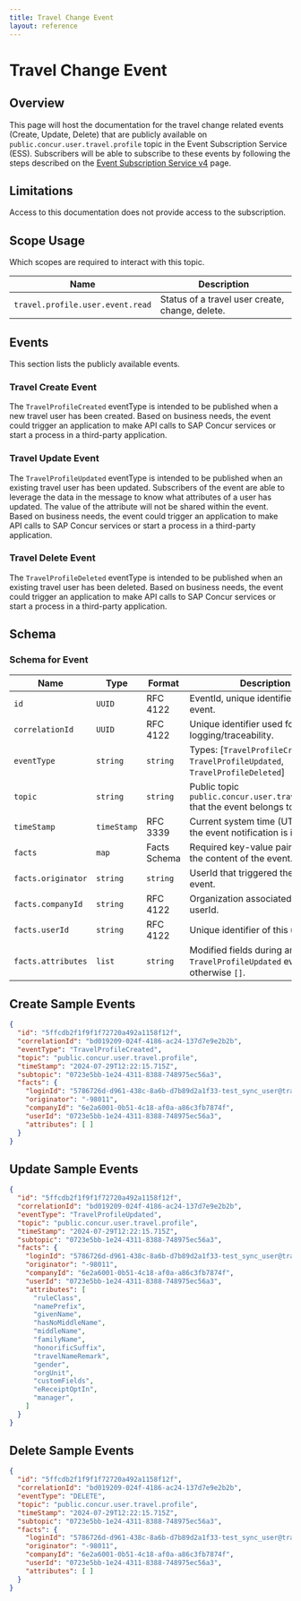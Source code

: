 ```yaml
---
title: Travel Change Event
layout: reference
---
```


# Travel Change Event

## <a name="overview"></a>Overview

This page will host the documentation for the travel change related events (Create, Update, Delete) that are publicly available on `public.concur.user.travel.profile` topic in the Event Subscription Service (ESS). Subscribers will be able to subscribe to these events by following the steps described on the [Event Subscription Service v4](https://developer.concur.com/api-reference/ess/v4.event-subscription.html) page.

## <a name="limitations"></a>Limitations

Access to this documentation does not provide access to the subscription.

## <a name="scope-usage"></a>Scope Usage

Which scopes are required to interact with this topic.

Name|Description
---|---
`travel.profile.user.event.read`|Status of a travel user create, change, delete.

## <a name="events"></a>Events

This section lists the publicly available events.

### <a name="create-travel-event"></a>Travel Create Event
The `TravelProfileCreated` eventType is intended to be published when a new travel user has been created. Based on business needs, the event could trigger an application to make API calls to SAP Concur services or start a process in a third-party application.

### <a name="update-travel-event"></a>Travel Update Event
The `TravelProfileUpdated` eventType is intended to be published when an existing travel user has been updated. Subscribers of the event are able to leverage the data in the message to know what attributes of a user has updated. The value of the attribute will not be shared within the event. Based on business needs, the event could trigger an application to make API calls to SAP Concur services or start a process in a third-party application.

### <a name="delete-travel-event"></a>Travel Delete Event
The `TravelProfileDeleted` eventType is intended to be published when an existing travel user has been deleted. Based on business needs, the event could trigger an application to make API calls to SAP Concur services or start a process in a third-party application.

## <a name="schema"></a>Schema

### <a name="schema-event"></a>Schema for Event

Name|Type|Format|Description
---|---|---|---
`id`|`UUID`|RFC 4122| EventId, unique identifier of this event.
`correlationId`|`UUID`|RFC 4122| Unique identifier used for logging/traceability.
`eventType`|`string`|`string`| Types: [`TravelProfileCreated`, `TravelProfileUpdated`, `TravelProfileDeleted`]
`topic`|`string`|`string`|Public topic `public.concur.user.travel.profile` that the event belongs to.
`timeStamp`|`timeStamp`|RFC 3339|Current system time (UTC) when the event notification is issued.
`facts`|`map`|Facts Schema| Required key-value pairs providing the content of the event.
`facts.originator` | `string` | `string` | UserId that triggered the publishing event.
`facts.companyId` | `string` | RFC 4122 | Organization associated with userId.
`facts.userId` | `string` | RFC 4122 | Unique identifier of this user object.
`facts.attributes` | `list` | `string` | Modified fields during an `TravelProfileUpdated` event, otherwise `[]`.


## <a name="create-sample-events"></a>Create Sample Events

```json
{
  "id": "5ffcdb2f1f9f1f72720a492a1158f12f",
  "correlationId": "bd019209-024f-4186-ac24-137d7e9e2b2b",
  "eventType": "TravelProfileCreated",
  "topic": "public.concur.user.travel.profile",
  "timeStamp": "2024-07-29T12:22:15.715Z",
  "subtopic": "0723e5bb-1e24-4311-8388-748975ec56a3",
  "facts": {
    "loginId": "5786726d-d961-438c-8a6b-d7b89d2a1f33-test_sync_user@travel-profile-test.com",
    "originator": "-98011",
    "companyId": "6e2a6001-0b51-4c18-af0a-a86c3fb7874f",
    "userId": "0723e5bb-1e24-4311-8388-748975ec56a3",
    "attributes": [ ]
  }
}
```

## <a name="update-sample-events"></a>Update Sample Events

```json
{
  "id": "5ffcdb2f1f9f1f72720a492a1158f12f",
  "correlationId": "bd019209-024f-4186-ac24-137d7e9e2b2b",
  "eventType": "TravelProfileUpdated",
  "topic": "public.concur.user.travel.profile",
  "timeStamp": "2024-07-29T12:22:15.715Z",
  "subtopic": "0723e5bb-1e24-4311-8388-748975ec56a3",
  "facts": {
    "loginId": "5786726d-d961-438c-8a6b-d7b89d2a1f33-test_sync_user@travel-profile-test.com",
    "originator": "-98011",
    "companyId": "6e2a6001-0b51-4c18-af0a-a86c3fb7874f",
    "userId": "0723e5bb-1e24-4311-8388-748975ec56a3",
    "attributes": [
      "ruleClass",
      "namePrefix",
      "givenName",
      "hasNoMiddleName",
      "middleName",
      "familyName",
      "honorificSuffix",
      "travelNameRemark",
      "gender",
      "orgUnit",
      "customFields",
      "eReceiptOptIn",
      "manager",
    ]
  }
}
```

## <a name="create-sample-events"></a>Delete Sample Events

```json
{
  "id": "5ffcdb2f1f9f1f72720a492a1158f12f",
  "correlationId": "bd019209-024f-4186-ac24-137d7e9e2b2b",
  "eventType": "DELETE",
  "topic": "public.concur.user.travel.profile",
  "timeStamp": "2024-07-29T12:22:15.715Z",
  "subtopic": "0723e5bb-1e24-4311-8388-748975ec56a3",
  "facts": {
    "loginId": "5786726d-d961-438c-8a6b-d7b89d2a1f33-test_sync_user@travel-profile-test.com",
    "originator": "-98011",
    "companyId": "6e2a6001-0b51-4c18-af0a-a86c3fb7874f",
    "userId": "0723e5bb-1e24-4311-8388-748975ec56a3",
    "attributes": [ ]
  }
}
```
